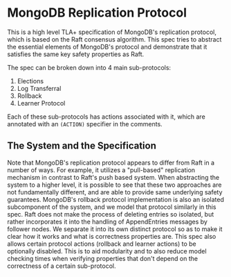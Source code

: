 # MongoDB Replication Protocol
This is a high level TLA+ specification of MongoDB's replication protocol, which is based on the Raft consensus algorithm. This spec tries to abstract the essential elements of MongoDB's protocol and demonstrate that it satisfies the same key safety properties as Raft.

The spec can be broken down into 4 main sub-protocols:

1. Elections
2. Log Transferral
3. Rollback
4. Learner Protocol

Each of these sub-protocols has actions associated with it, which are annotated with an `(ACTION)` specifier in the comments.

## The System and the Specification

Note that MongoDB's replication protocol appears to differ from Raft in a number of ways. For example, it utilizes a "pull-based" replication mechanism in contrast to Raft's push based system. When abstracting the system to a higher level, it is possible to see that these two approaches are not fundamentally different, and are able to provide same underlying safety guarantees. MongoDB's rollback protocol implementation is also an isolated subcomponent of the system, and we model that protocol similarly in this spec. Raft does not make the process of deleting entries so isolated, but rather incorporates it into the handling of AppendEntries messages by follower nodes. We separate it into its own distinct protocol so as to make it clear how it works and what is correctness properties are. This spec also allows certain protocol actions (rollback and learner actions) to be optionally disabled. This is to aid modularity and to also reduce model checking times when verifying properties that don't depend on the correctness of a certain sub-protocol.